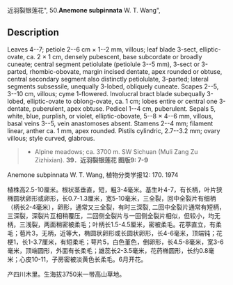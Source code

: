 近羽裂银莲花",
50.**Anemone subpinnata** W. T. Wang",

## Description
Leaves 4--7; petiole 2--6 cm × 1--2 mm, villous; leaf blade 3-sect, elliptic-ovate, ca. 2 × 1 cm, densely pubescent, base subcordate or broadly cuneate; central segment petiolulate (petiolule 3--5 mm), 3-sect or 3-parted, rhombic-obovate, margin incised dentate, apex rounded or obtuse, central secondary segment also distinctly petiolulate, 3-parted; lateral segments subsessile, unequally 3-lobed, obliquely cuneate. Scapes 2--5, 3--10 cm, villous; cyme 1-flowered. Involucral bract blade subequally 3-lobed, elliptic-ovate to oblong-ovate, ca. 1 cm; lobes entire or central one 3-dentate, puberulent, apex obtuse. Pedicel 1--4 cm, puberulent. Sepals 5, white, blue, purplish, or violet, elliptic-obovate, 5--8 × 4--6 mm, villous, basal veins 3--5, vein anastomoses absent. Stamens 2--4 mm; filament linear, anther ca. 1 mm, apex rounded. Pistils cylindric, 2.7--3.2 mm; ovary villous; style curved, glabrous.

> * Alpine meadows; ca. 3700 m. SW Sichuan (Muli Zang Zu Zizhixian).
**39．近羽裂银莲花 图版9: 7-9**

Anemone subpinnata W. T. Wang, 植物分类学报12: 170. 1974

植株高2.5-10厘米。根状茎垂直，短，粗3-4毫米。基生叶4-7，有长柄，叶片狭椭圆状卵形或卵形，长0.7-1.3厘米，宽5-10毫米，三全裂，回中全裂片有细柄（柄长2-4毫米），卵形，通常又三全裂，有时三深裂, 二回中全裂片通常有短柄，三深裂，深裂片互相稍覆压，二回侧全裂片与一回侧全裂片相似，但较小，均无柄，三浅裂，两面稍密被柔毛；叶柄长1.5-4.5厘米，密被柔毛。花葶直立，有柔毛；苞片3，无柄，近等大，椭圆状卵形或长圆状卵形，长4-6毫米，顶端钝；花梗1，长1-3.7厘米，有短柔毛；萼片5，白色堇色，倒卵形，长4.5-8毫米，宽3-6毫米，顶端圆形，外面有长柔毛；雄蕊长2-3.5毫米，花药椭圆形，长约0.8毫米；心皮10-11，子房密被淡黄色长柔毛。6月开花。

产四川木里。生海拔3750米一带高山草地。
